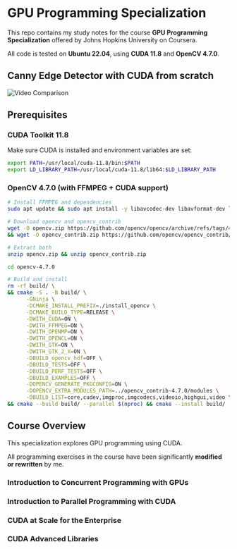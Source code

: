 # GPU Programming Specialization

This repo contains my study notes for the course **GPU Programming
Specialization** offered by Johns Hopkins University on Coursera.

All code is tested on **Ubuntu 22.04**, using **CUDA 11.8** and **OpenCV 4.7.0**.

## Canny Edge Detector with CUDA from scratch

![Video Comparison](./Canny_Edge_CUDA/combine.gif)

<!-- I use CUDA libraries build a KLT tracker from scratch.
[Video by 杉原 桂 from Pexels](https://www.pexels.com/video/an-airplane-taking-off-2658998/) -->

## Prerequisites

### CUDA Toolkit 11.8

Make sure CUDA is installed and environment variables are set:

```bash
export PATH=/usr/local/cuda-11.8/bin:$PATH
export LD_LIBRARY_PATH=/usr/local/cuda-11.8/lib64:$LD_LIBRARY_PATH
```

### OpenCV 4.7.0 (with FFMPEG + CUDA support)

```bash
# Install FFMPEG and dependencies
sudo apt update && sudo apt install -y libavcodec-dev libavformat-dev libavutil-dev libswscale-dev libgtk2.0-dev libcanberra-gtk-module

# Download opencv and opencv_contrib
wget -O opencv.zip https://github.com/opencv/opencv/archive/refs/tags/4.7.0.zip \
&& wget -O opencv_contrib.zip https://github.com/opencv/opencv_contrib/archive/refs/tags/4.7.0.zip

# Extract both
unzip opencv.zip && unzip opencv_contrib.zip

cd opencv-4.7.0

# Build and install
rm -rf build/ \
&& cmake -S . -B build/ \
      -GNinja \
      -DCMAKE_INSTALL_PREFIX=./install_opencv \
      -DCMAKE_BUILD_TYPE=RELEASE \
      -DWITH_CUDA=ON \
      -DWITH_FFMPEG=ON \
      -DWITH_OPENMP=ON \
      -DWITH_OPENCL=ON \
      -DWITH_GTK=ON \
      -DWITH_GTK_2_X=ON \
      -DBUILD_opencv_hdf=OFF \
      -DBUILD_TESTS=OFF \
      -DBUILD_PERF_TESTS=OFF \
      -DBUILD_EXAMPLES=OFF \
      -DOPENCV_GENERATE_PKGCONFIG=ON \
      -DOPENCV_EXTRA_MODULES_PATH=../opencv_contrib-4.7.0/modules \
      -DBUILD_LIST=core,cudev,imgproc,imgcodecs,videoio,highgui,video \
&& cmake --build build/ --parallel $(nproc) && cmake --install build/
```

## Course Overview

This specialization explores GPU programming using CUDA.

All programming exercises in the course have been significantly **modified or rewritten** by me.

### Introduction to Concurrent Programming with GPUs

### Introduction to Parallel Programming with CUDA

### CUDA at Scale for the Enterprise

### CUDA Advanced Libraries
